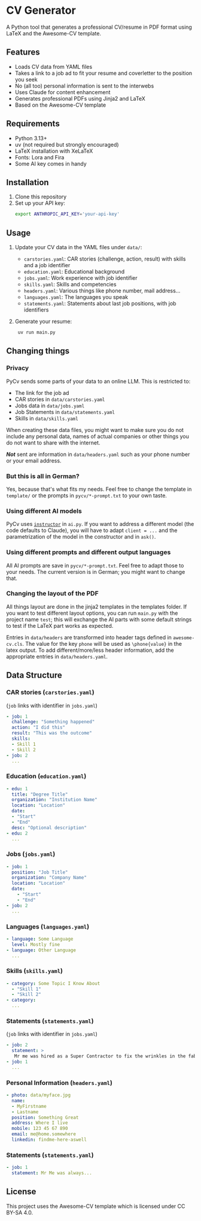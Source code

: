 # CV Generator

A Python tool that generates a professional CV/resume in PDF format using LaTeX and the Awesome-CV template.

## Features

- Loads CV data from YAML files
- Takes a link to a job ad to fit your resume and coverletter to the position you seek
- No (all too) personal information is sent to the interwebs
- Uses Claude for content enhancement
- Generates professional PDFs using Jinja2 and LaTeX
- Based on the Awesome-CV template

## Requirements

- Python 3.13+
- uv (not required but strongly encouraged)
- LaTeX installation with XeLaTeX
- Fonts: Lora and Fira
- Some AI key comes in handy

## Installation

1. Clone this repository
2. Set up your API key:
   ```bash
   export ANTHROPIC_API_KEY='your-api-key'
   ```

## Usage

1. Update your CV data in the YAML files under `data/`:
   - `carstories.yaml`: CAR stories (challenge, action, result) with skills and a job identifier
   - `education.yaml`: Educational background
   - `jobs.yaml`: Work experience with job identifier
   - `skills.yaml`: Skills and competencies
   - `headers.yaml`: Various things like phone number, mail address...
   - `languages.yaml`: The languages you speak
   - `statements.yaml`: Statements about last job positions, with job identifiers

2. Generate your resume:
   ```bash
    uv run main.py
   ```

## Changing things

### Privacy
PyCv sends some parts of your data to an online LLM. This is restricted to:

- The link for the job ad
- CAR stories in `data/carstories.yaml`
- Jobs data in `data/jobs.yaml`
- Job Statements in `data/statements.yaml`
- Skills in `data/skills.yaml` 

When creating these data files, you might want to make sure you do not include any personal data, names of actual companies or other things you do not want to share with the internet.

***Not*** sent are information in `data/headers.yaml` such as your phone number or your email address.

### But this is all in German?
Yes, because that's what fits my needs. Feel free to change the template in `template/` or the prompts in `pycv/*-prompt.txt` to your own taste.

### Using different AI models
PyCv uses  [`instructor`](https://python.useinstructor.com) in `ai.py`. If you want to address a different model (the code defaults to Claude), you will have to adapt `client = ...` and the parametrization of the model in the constructor and in `ask()`.

### Using different prompts and different output languages
All AI prompts are save in `pycv/*-prompt.txt`. Feel free to adapt those to your needs. The current version is in German; you might want to change that.

### Changing the layout of the PDF
All things layout are done in the jinja2 templates in the templates folder. If you want to test different layout options, you can run `main.py` with the project name `test`; this will exchange the AI parts with some default strings to test if the LaTeX part works as expected.

Entries in `data/headers` are transformed into header tags defined in `awesome-cv.cls`. The value for the key `phone` will be used as `\phone{value}` in the latex output. To add different/more/less header information, add the appropriate entries in `data/headers.yaml`.

## Data Structure

### CAR stories (`carstories.yaml`)
(`job` links with identifier in `jobs.yaml`)
```yaml
- job: 1
  challenge: "Something happened"
  action: "I did this"
  result: "This was the outcome"
  skills:
  - Skill 1
  - Skill 2
- job: 2
  ...
```

### Education (`education.yaml`)
```yaml
- edu: 1
  title: "Degree Title"
  organization: "Institution Name"
  location: "Location"
  date:
  - "Start"
  - "End"
  desc: "Optional description"
- edu: 2
  ...
```

### Jobs (`jobs.yaml`)
```yaml
- job: 1
  position: "Job Title"
  organization: "Company Name"
  location: "Location"
  date:
    - "Start"
    - "End"
- job: 2
  ...
```

### Languages (`languages.yaml`)
```yaml
- language: Some Language
  level: Mostly fine
- language: Other Language
  ...
```

### Skills (`skills.yaml`)
```yaml
- category: Some Topic I Know About
  - "Skill 1"
  - "Skill 2"
- category:
  ...
```

### Statements (`statements.yaml`)
(`job` links with identifier in `jobs.yaml`)
```yaml
- job: 2
  statement: >
   Mr me was hired as a Super Contractor to fix the wrinkles in the fabric of spacetime in our lavatories. He...
- job: 1
  ...
```

### Personal Information (`headers.yaml`)
```yaml
- photo: data/myface.jpg
  name:
  - MyFirstname
  - Lastname
  position: Something Great
  address: Where I live
  mobile: 123 45 67 890
  email: me@home.somewhere
  linkedin: findme-here-aswell
```


### Statements (`statements.yaml`)
```yaml
- job: 1
  statement: Mr Me was always...
```

## License

This project uses the Awesome-CV template which is licensed under CC BY-SA 4.0.
